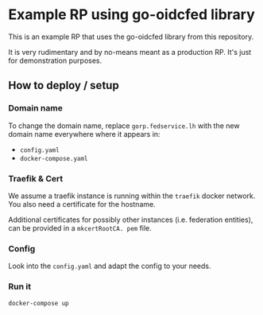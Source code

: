 # Example RP using go-oidcfed library
This is an example RP that uses the go-oidcfed library from this repository.

It is very rudimentary and by no-means meant as a production RP. It's just for demonstration purposes.

## How to deploy / setup

### Domain name

To change the domain name, replace `gorp.fedservice.lh` with the new domain name everywhere where it appears in:
- `config.yaml`
- `docker-compose.yaml`

### Traefik & Cert
We assume a traefik instance is running within the `traefik` docker network.
You also need a certificate for the hostname.

Additional certificates for possibly other instances (i.e. federation entities), can be provided in a `mkcertRootCA.
pem` file.

### Config
Look into the `config.yaml` and adapt the config to your needs.

### Run it
```bash
docker-compose up
```